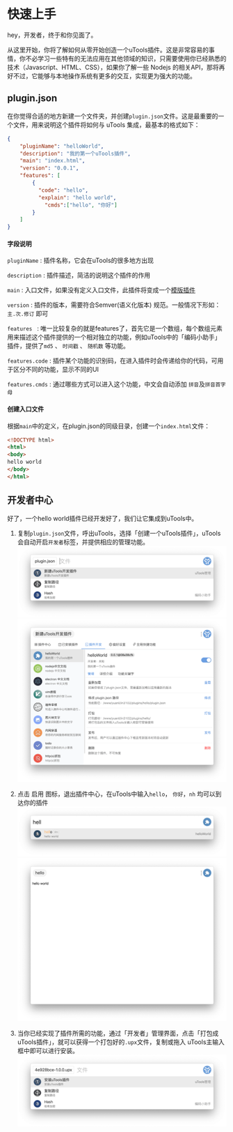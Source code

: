 # 快速上手

hey，开发者，终于和你见面了。

从这里开始，你将了解如何从零开始创造一个uTools插件。这是非常容易的事情，你不必学习一些特有的无法应用在其他领域的知识，只需要使用你已经熟悉的技术（Javascript、HTML、CSS），如果你了解一些 Nodejs 的相关API，那将再好不过，它能够与本地操作系统有更多的交互，实现更为强大的功能。

## plugin.json

在你觉得合适的地方新建一个文件夹，并创建`plugin.json`文件。这是最重要的一个文件，用来说明这个插件将如何与 uTools 集成，最基本的格式如下：

```json
{
	"pluginName": "helloWorld",
	"description": "我的第一个uTools插件",
	"main": "index.html",
	"version": "0.0.1",
	"features": [
		{
		  "code": "hello",
		  "explain": "hello world",
			"cmds":["hello", "你好"]
		}
	]
}
```
#### 字段说明

`pluginName` : 插件名称，它会在uTools的很多地方出现

`description` : 插件描述，简洁的说明这个插件的作用

`main` : 入口文件，如果没有定义入口文件，此插件将变成一个[模版插件](tpl.html)

`version` : 插件的版本，需要符合Semver(语义化版本) 规范。一般情况下形如：`主.次.修订` 即可

`features ` : 唯一比较复杂的就是features了，首先它是一个数组，每个数组元素用来描述这个插件提供的一个相对独立的功能，例如uTools中的「编码小助手」插件，提供了`md5` 、 `时间戳` 、 `随机数` 等功能。

`features.code` : 插件某个功能的识别码，在进入插件时会传递给你的代码，可用于区分不同的功能，显示不同的UI

`features.cmds` : 通过哪些方式可以进入这个功能，中文会自动添加 `拼音`及`拼音首字母`

#### 创建入口文件
根据`main`中的定义，在plugin.json的同级目录，创建一个`index.html`文件：
```html
<!DOCTYPE html>
<html>
<body>
hello world
</body>
</html>
```

## 开发者中心
好了，一个hello world插件已经开发好了，我们让它集成到uTools中。

1. 复制`plugin.json`文件，呼出uTools，选择「创建一个uTools插件」，uTools会自动开启`开发者`标签，并提供相应的管理功能。
![create.png](../assets/create.png)
![manage.png](../assets/manage.png)

2. 点击 启用 图标，退出插件中心，在uTools中输入`hello`， `你好`，`nh` 均可以到达你的插件
![open.png](../assets/open.png)
![hello.png](../assets/hello.png)

3. 当你已经实现了插件所需的功能，通过「开发者」管理界面，点击「打包成uTools插件」，就可以获得一个打包好的`.upx`文件，复制或拖入 uTools主输入框中即可以进行安装。
![AslhIx.png](../assets/install.png)




